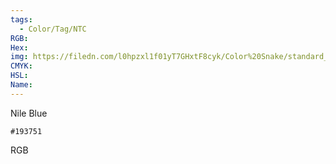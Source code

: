 ```yaml
---
tags:
  - Color/Tag/NTC
RGB:
Hex:
img: https://filedn.com/l0hpzxl1f01yT7GHxtF8cyk/Color%20Snake/standard_csv_to_svg//193751.svg
CMYK:
HSL:
Name:
---
```

Nile Blue
```palette
#193751
```
RGB
